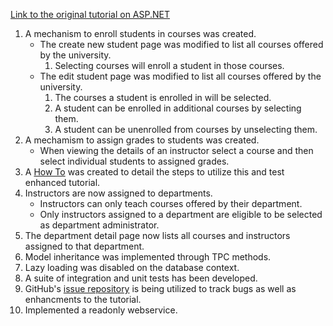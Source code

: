 [Link to the original tutorial on ASP.NET](http://www.asp.net/mvc/tutorials/getting-started-with-ef-using-mvc)

1. A mechanism to enroll students in courses was created.
    * The create new student page was modified to list all courses offered by the university.
        1. Selecting courses will enroll a student in those courses.
    * The edit student page was modified to list all courses offered by the university.
        1. The courses a student is enrolled in will be selected.
        1. A student can be enrolled in additional courses by selecting them.
        1. A student can be unenrolled from courses by unselecting them.
1. A mechamism to assign grades to students was created.
    * When viewing the details of an instructor select a course and then select individual students to assigned grades.
1. A [How To](https://github.com/downtownHippie/ASP.NETTutorials/blob/master/ContosoUniversity/HowTo.md) was created to detail the steps to utilize this and test enhanced tutorial.
1. Instructors are now assigned to departments.
    * Instructors can only teach courses offered by their department.
    * Only instructors assigned to a department are eligible to be selected as department administrator.
1. The department detail page now lists all courses and instructors assigned to that department.
1. Model inheritance was implemented through TPC methods.
1. Lazy loading was disabled on the database context.
1. A suite of integration and unit tests has been developed.
1. GitHub's [issue repository](https://github.com/downtownHippie/ASP.NETTutorials/issues) is being utilized to track bugs as well as enhancments to the tutorial.
1. Implemented a readonly webservice.
